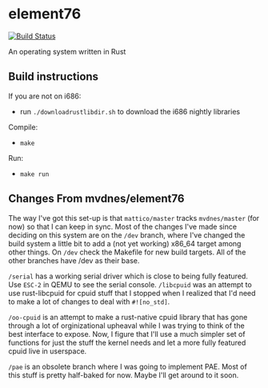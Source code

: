 element76
=========

[![Build Status](https://travis-ci.org/mvdnes/element76.png?branch=master)](https://travis-ci.org/mvdnes/element76)

An operating system written in Rust

Build instructions
------------------

If you are not on i686:

- run `./downloadrustlibdir.sh` to download the i686 nightly libraries

Compile:

- `make`

Run:

- `make run`

Changes From mvdnes/element76
-----------------------------

The way I've got this set-up is that `mattico/master` tracks `mvdnes/master` (for now) so that I can keep in sync.  Most of the changes I've made since deciding on this system are on the `/dev` branch, where I've changed the build system a little bit to add a (not yet working) x86_64 target among other things.  On `/dev` check the Makefile for new build targets. All of the other branches have /dev as their base.  

`/serial` has a working serial driver which is close to being fully featured.  Use `ESC-2` in QEMU to see the serial console. 
`/libcpuid` was an attempt to use rust-libcpuid for cpuid stuff that I stopped when I realized that I'd need to make a lot of changes to deal with `#![no_std]`. 

`/oo-cpuid` is an attempt to make a rust-native cpuid library that has gone through a lot of orginizational upheaval while I was trying to think of the best interface to expose. Now, I figure that I'll use a much simpler set of functions for just the stuff the kernel needs and let a more fully featured cpuid live in userspace.  

`/pae` is an obsolete branch where I was going to implement PAE.  Most of this stuff is pretty half-baked for now.  Maybe I'll get around to it soon.
